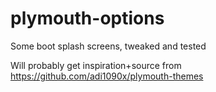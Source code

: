# plymouth-options
Some boot splash screens, tweaked and tested


Will probably get inspiration+source from https://github.com/adi1090x/plymouth-themes
